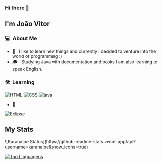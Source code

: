 ### Hi there 👋

## I'm João Vitor

### 💻 &nbsp;About Me 

- 🤔 &nbsp; I like to learn new things and currently I decided to venture into the world of programming :)
- 🎓 &nbsp; Studying Java with documentation and books I am also learning to speak English.

### 🛠 &nbsp;Learning

![HTML](https://img.shields.io/badge/HTML-239120?style=for-the-badge&logo=html5&logoColor=white)
![CSS](https://img.shields.io/badge/CSS-239120?&style=for-the-badge&logo=css3&logoColor=white)
![java](https://img.shields.io/badge/Java-ED8B00?style=for-the-badge&logo=java&logoColor=white)

- 🔧 &nbsp;

![Eclipse](https://img.shields.io/badge/Eclipse-FE7A16.svg?style=for-the-badge&logo=Eclipse&logoColor=white)

## My Stats
<p>
![Karanalpe Status](https://github-readme-stats.vercel.app/api?username=karanalpe&show_icons=true)
 
[![Top Linguagens](https://github-readme-stats.vercel.app/api/top-langs/?username=karanalpe&layout=compact)](https://github.com/joao5566) 
</p>
